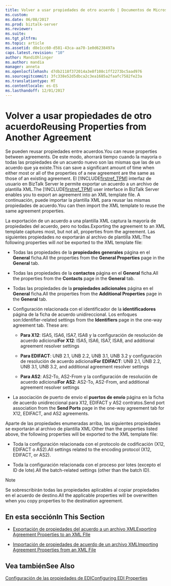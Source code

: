 ```yaml
---
title: Volver a usar propiedades de otro acuerdo | Documentos de Microsoft
ms.custom: 
ms.date: 06/08/2017
ms.prod: biztalk-server
ms.reviewer: 
ms.suite: 
ms.tgt_pltfrm: 
ms.topic: article
ms.assetid: d8e1cc60-d581-43ca-aa70-1e0d6238497a
caps.latest.revision: "10"
author: MandiOhlinger
ms.author: mandia
manager: anneta
ms.openlocfilehash: d7db2118f372014a3e8f108c1ff2273bc5aad976
ms.sourcegitcommit: 3fc338e52d5dbca2c3ea1685a2faafc7582fe23a
ms.translationtype: MT
ms.contentlocale: es-ES
ms.lasthandoff: 12/01/2017
---
```

# <a name="reusing-properties-from-another-agreement"></a><span data-ttu-id="486c5-102">Volver a usar propiedades de otro acuerdo</span><span class="sxs-lookup"><span data-stu-id="486c5-102">Reusing Properties from Another Agreement</span></span>
<span data-ttu-id="486c5-103">Se pueden reusar propiedades entre acuerdos.</span><span class="sxs-lookup"><span data-stu-id="486c5-103">You can reuse properties between agreements.</span></span> <span data-ttu-id="486c5-104">De este modo, ahorrará tiempo cuando la mayoría o todas las propiedades de un acuerdo nuevo son las mismas que las de un acuerdo que ya existe.</span><span class="sxs-lookup"><span data-stu-id="486c5-104">This can save a significant amount of time when either most or all of the properties of a new agreement are the same as those of an existing agreement.</span></span> <span data-ttu-id="486c5-105">El [!INCLUDE[firstref_TPM](../includes/firstref-tpm-md.md)] interfaz de usuario en BizTalk Server le permite exportar un acuerdo a un archivo de plantilla XML.</span><span class="sxs-lookup"><span data-stu-id="486c5-105">The [!INCLUDE[firstref_TPM](../includes/firstref-tpm-md.md)] user interface in BizTalk Server enables you to export an agreement into an XML template file.</span></span> <span data-ttu-id="486c5-106">A continuación, puede importar la plantilla XML para reusar las mismas propiedades de acuerdo.</span><span class="sxs-lookup"><span data-stu-id="486c5-106">You can then import the XML template to reuse the same agreement properties.</span></span>  
  
 <span data-ttu-id="486c5-107">La exportación de un acuerdo a una plantilla XML captura la mayoría de propiedades del acuerdo, pero no todas.</span><span class="sxs-lookup"><span data-stu-id="486c5-107">Exporting the agreement to an XML template captures most, but not all, properties from the agreement.</span></span> <span data-ttu-id="486c5-108">Las siguientes propiedades *no* exportarán al archivo de plantilla XML:</span><span class="sxs-lookup"><span data-stu-id="486c5-108">The following properties will *not* be exported to the XML template file:</span></span>  
  
-   <span data-ttu-id="486c5-109">Todas las propiedades de la **propiedades generales** página en el **General** ficha.</span><span class="sxs-lookup"><span data-stu-id="486c5-109">All the properties from the **General Properties** page in the **General** tab.</span></span>  
  
-   <span data-ttu-id="486c5-110">Todas las propiedades de la **contactos** página en el **General** ficha.</span><span class="sxs-lookup"><span data-stu-id="486c5-110">All the properties from the **Contacts** page in the **General** tab.</span></span>  
  
-   <span data-ttu-id="486c5-111">Todas las propiedades de la **propiedades adicionales** página en el **General** ficha.</span><span class="sxs-lookup"><span data-stu-id="486c5-111">All the properties from the **Additional Properties** page in the **General** tab.</span></span>  
  
-   <span data-ttu-id="486c5-112">Configuración relacionada con el identificador de la **identificadores** página de la ficha de acuerdo unidireccional. Los enfoques son:</span><span class="sxs-lookup"><span data-stu-id="486c5-112">Identifier-related settings from the **Identifiers** page in the one-way agreement tab. These are:</span></span>  
  
    -   <span data-ttu-id="486c5-113">**Para X12**: ISA5, ISA6, ISA7, ISA8 y la configuración de resolución de acuerdo adicional</span><span class="sxs-lookup"><span data-stu-id="486c5-113">**For X12**: ISA5, ISA6, ISA7, ISA8, and additional agreement resolver settings</span></span>  
  
    -   <span data-ttu-id="486c5-114">**Para EDIFACT**: UNB 2.1, UNB 2.2, UNB 3.1, UNB 3.2 y configuración de resolución de acuerdo adicional</span><span class="sxs-lookup"><span data-stu-id="486c5-114">**For EDIFACT**: UNB 2.1, UNB 2.2, UNB 3.1, UNB 3.2, and additional agreement resolver settings</span></span>  
  
    -   <span data-ttu-id="486c5-115">**Para AS2**: AS2-To, AS2-From y la configuración de resolución de acuerdo adicional</span><span class="sxs-lookup"><span data-stu-id="486c5-115">**For AS2**: AS2-To, AS2-From, and additional agreement resolver settings</span></span>  
  
-   <span data-ttu-id="486c5-116">La asociación de puerto de envío el **puertos de envío** página en la ficha de acuerdo unidireccional para X12, EDIFACT y AS2 contratos.</span><span class="sxs-lookup"><span data-stu-id="486c5-116">Send port association from the **Send Ports** page in the one-way agreement tab for X12, EDIFACT, and AS2 agreements.</span></span>  
  
 <span data-ttu-id="486c5-117">Aparte de las propiedades enumeradas arriba, las siguientes propiedades se exportarán al archivo de plantilla XML:</span><span class="sxs-lookup"><span data-stu-id="486c5-117">Other than the properties listed above, the following properties will be exported to the XML template file:</span></span>  
  
-   <span data-ttu-id="486c5-118">Toda la configuración relacionada con el protocolo de codificación (X12, EDIFACT o AS2).</span><span class="sxs-lookup"><span data-stu-id="486c5-118">All settings related to the encoding protocol (X12, EDIFACT, or AS2).</span></span>  
  
-   <span data-ttu-id="486c5-119">Toda la configuración relacionada con el proceso por lotes (excepto el ID de lote).</span><span class="sxs-lookup"><span data-stu-id="486c5-119">All the batch-related settings (other than the batch ID).</span></span>  
  
> [!NOTE]
>  <span data-ttu-id="486c5-120">Se sobrescribirán todas las propiedades aplicables al copiar propiedades en el acuerdo de destino.</span><span class="sxs-lookup"><span data-stu-id="486c5-120">All the applicable properties will be overwritten when you copy properties to the destination agreement.</span></span>  
  
## <a name="in-this-section"></a><span data-ttu-id="486c5-121">En esta sección</span><span class="sxs-lookup"><span data-stu-id="486c5-121">In This Section</span></span>  
  
-   [<span data-ttu-id="486c5-122">Exportación de propiedades del acuerdo a un archivo XML</span><span class="sxs-lookup"><span data-stu-id="486c5-122">Exporting Agreement Properties to an XML FIle</span></span>](../core/exporting-agreement-properties-to-an-xml-file.md)  
  
-   [<span data-ttu-id="486c5-123">Importación de propiedades de acuerdo de un archivo XML</span><span class="sxs-lookup"><span data-stu-id="486c5-123">Importing Agreement Properties from an XML File</span></span>](../core/importing-agreement-properties-from-an-xml-file.md)  
  
## <a name="see-also"></a><span data-ttu-id="486c5-124">Vea también</span><span class="sxs-lookup"><span data-stu-id="486c5-124">See Also</span></span>  
 [<span data-ttu-id="486c5-125">Configuración de las propiedades de EDI</span><span class="sxs-lookup"><span data-stu-id="486c5-125">Configuring EDI Properties</span></span>](../core/configuring-edi-properties.md)